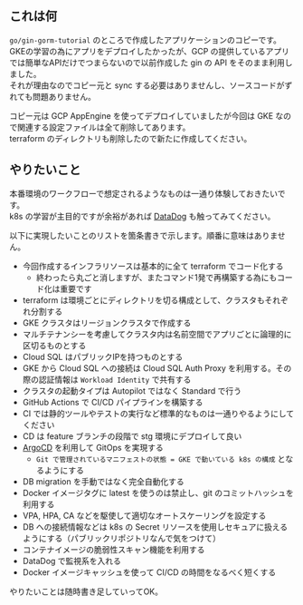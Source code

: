 ## これは何
`go/gin-gorm-tutorial` のところで作成したアプリケーションのコピーです。  
GKEの学習の為にアプリをデプロイしたかったが、GCP の提供しているアプリでは簡単なAPIだけでつまらないので以前作成した gin の API をそのまま利用しました。  
それが理由なのでコピー元と sync する必要はありませんし、ソースコードがずれても問題ありません。

コピー元は GCP AppEngine を使ってデプロイしていましたが今回は GKE なので関連する設定ファイルは全て削除してあります。  
terraform のディレクトリも削除したので新たに作成してください。  

## やりたいこと
本番環境のワークフローで想定されるようなものは一通り体験しておきたいです。  
k8s の学習が主目的ですが余裕があれば [DataDog](https://www.datadoghq.com/ja/?utm_source=Advertisement&utm_medium=GoogleAdsNon1stTierBrand&utm_campaign=GoogleAdsNon1stTierBrand-JPNLangEN&utm_content=Brand&utm_keyword=%2Bdatadog&utm_matchtype=b&gclid=CjwKCAjwo4mIBhBsEiwAKgzXOP0_C_DS7eFCP22B3uqQzLt-_vHMLzMBSgz-8PvLHKsUt4FqABs29hoCJAEQAvD_BwE) 
も触ってみてください。

以下に実現したいことのリストを箇条書きで示します。順番に意味はありません。
- 今回作成するインフラリソースは基本的に全て terraform でコード化する
  - 終わったら丸ごと消しますが、またコマンド1発で再構築する為にもコード化は重要です
- terraform は環境ごとにディレクトリを切る構成として、クラスタもそれぞれ分割する
- GKE クラスタはリージョンクラスタで作成する
- マルチテナンシーを考慮してクラスタ内は名前空間でアプリごとに論理的に区切るものとする
- Cloud SQL はパブリックIPを持つものとする
- GKE から Cloud SQL への接続は Cloud SQL Auth Proxy を利用する。その際の認証情報は `Workload Identity` で共有する
- クラスタの起動タイプは Autopilot ではなく Standard で行う
- GitHub Actions で CI/CD パイプラインを構築する
- CI では静的ツールやテストの実行など標準的なものは一通りやるようにしてください
- CD は feature ブランチの段階で stg 環境にデプロイして良い
- [ArgoCD](https://argoproj.github.io/argo-cd/) を利用して GitOps を実現する
  - `Git で管理されているマニフェストの状態 = GKE で動いている k8s の構成` となるようにする
- DB migration を手動ではなく完全自動化する
- Docker イメージタグに latest を使うのは禁止し、git のコミットハッシュを利用する
- VPA, HPA, CA などを駆使して適切なオートスケーリングを設定する
- DB への接続情報などは k8s の Secret リソースを使用しセキュアに扱えるようにする（パブリックリポジトリなんで気をつけて）
- コンテナイメージの脆弱性スキャン機能を利用する
- DataDog で監視系を入れる
- Docker イメージキャッシュを使って CI/CD の時間をなるべく短くする

やりたいことは随時書き足していってOK。
